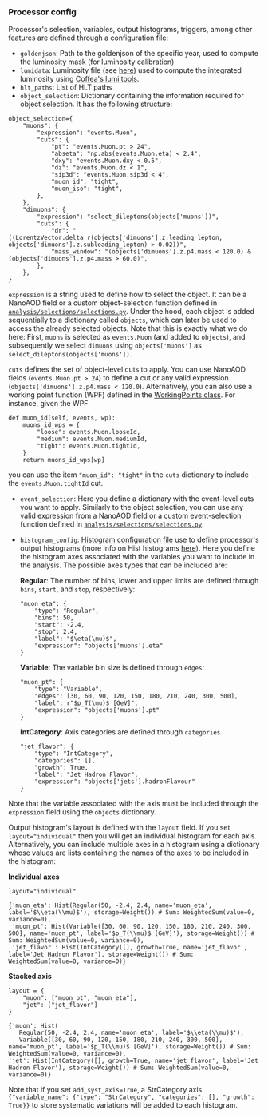 ### Processor config

Processor's selection, variables, output histograms, triggers, among other features are defined through a configuration file:

* `goldenjson`: Path to the goldenjson of the specific year, used to compute the luminosity mask (for luminosity calibration)
* `lumidata`: Luminosity file (see [here](https://github.com/deoache/higgscharm/blob/dask/analysis/data/README.md)) used to compute the integrated luminosity using [Coffea's lumi tools](https://coffeateam.github.io/coffea/modules/coffea.lumi_tools.html).
* `hlt_paths`: List of HLT paths 
* `object_selection`: Dictionary containing the information required for object selection. It has the following structure:
```
object_selection={
    "muons": {
        "expression": "events.Muon",
        "cuts": {
            "pt": "events.Muon.pt > 24",
            "abseta": "np.abs(events.Muon.eta) < 2.4",
            "dxy": "events.Muon.dxy < 0.5",
            "dz": "events.Muon.dz < 1",
            "sip3d": "events.Muon.sip3d < 4",
            "muon_id": "tight",
            "muon_iso": "tight",
        },
    },
    "dimuons": {
        "expression": "select_dileptons(objects['muons'])",
        "cuts": {
            "dr": "((LorentzVector.delta_r(objects['dimuons'].z.leading_lepton, objects['dimuons'].z.subleading_lepton) > 0.02))",
            "mass_window": "(objects['dimuons'].z.p4.mass < 120.0) & (objects['dimuons'].z.p4.mass > 60.0)",
        },
    },
}
```
`expression` is a string used to define how to select the object. It can be a NanoAOD field or a custom object-selection function defined in [`analysis/selections/selections.py`](https://github.com/deoache/higgscharm/blob/dask/analysis/selections/selections.py). Under the hood, each object is added sequentially to a dictionary called `objects`, which can later be used to access the already selected objects. Note that this is exactly what we do here: First, `muons` is selected as `events.Muon` (and added to `objects`), and subsequently we select `dimuons` using `objects['muons']` as `select_dileptons(objects['muons'])`.

`cuts` defines the set of object-level cuts to apply. You can use NanoAOD fields (`events.Muon.pt > 24`) to define a cut or any valid expression (`objects['dimuons'].z.p4.mass < 120.0`). Alternatively, you can also use a working point function (WPF) defined in the [WorkingPoints class](https://github.com/deoache/higgscharm/blob/dask/analysis/working_points/working_points.py). For instance, given the WPF
```
def muon_id(self, events, wp):
    muons_id_wps = {
        "loose": events.Muon.looseId,
        "medium": events.Muon.mediumId,
        "tight": events.Muon.tightId,
    }
    return muons_id_wps[wp]
```
you can use the item `"muon_id": "tight"` in the `cuts` dictionary to include the `events.Muon.tightId` cut.

* `event_selection`: Here you define a dictionary with the event-level cuts you want to apply. Similarly to the object selection, you can use any valid expression from a NanoAOD field or a custom event-selection function defined in [`analysis/selections/selections.py`](https://github.com/deoache/higgscharm/blob/dask/analysis/selections/selections.py).

* `histogram_config`: [Histogram configuration file](https://github.com/deoache/higgscharm/blob/dask/analysis/configs/histogram_config.py) use to define processor's output histograms (more info on Hist histograms [here](https://hist.readthedocs.io/en/latest/)). Here you define the histogram axes associated with the variables you want to include in the analysis. The possible axes types that can be included are: 

    **Regular**: The number of bins, lower and upper limits are defined through `bins`, `start`, and `stop`, respectively:
    ```
    "muon_eta": {
        "type": "Regular",
        "bins": 50,
        "start": -2.4,
        "stop": 2.4,
        "label": "$\eta(\mu)$",
        "expression": "objects['muons'].eta"
    }
    ```
    **Variable**: The variable bin size is defined through `edges`:
    ```
    "muon_pt": {
        "type": "Variable",
        "edges": [30, 60, 90, 120, 150, 180, 210, 240, 300, 500],
        "label": r"$p_T(\mu)$ [GeV]",
        "expression": "objects['muons'].pt"
    }
    ```
    **IntCategory**: Axis categories are defined through `categories`
    ```
    "jet_flavor": {
        "type": "IntCategory",
        "categories": [],
        "growth": True,
        "label": "Jet Hadron Flavor",
        "expression": "objects['jets'].hadronFlavour"
    }
    ```
Note that the variable associated with the axis must be included through the `expression` field using the `objects` dictionary.

Output histogram's layout is defined with the `layout` field. If you set `layout="individual"` then you will get an individual histogram for each axis. Alternatively, you can include multiple axes in a histogram using a dictionary whose values are lists containing the names of the axes to be included in the histogram:

**Individual axes**
```
layout="individual"
```
```
{'muon_eta': Hist(Regular(50, -2.4, 2.4, name='muon_eta', label='$\\eta(\\mu)$'), storage=Weight()) # Sum: WeightedSum(value=0, variance=0),
 'muon_pt': Hist(Variable([30, 60, 90, 120, 150, 180, 210, 240, 300, 500], name='muon_pt', label='$p_T(\\mu)$ [GeV]'), storage=Weight()) # Sum: WeightedSum(value=0, variance=0),
 'jet_flavor': Hist(IntCategory([], growth=True, name='jet_flavor', label='Jet Hadron Flavor'), storage=Weight()) # Sum: WeightedSum(value=0, variance=0)}
```
**Stacked axis**
```
layout = {
    "muon": ["muon_pt", "muon_eta"],
    "jet": ["jet_flavor"]
}
```
```
{'muon': Hist(
   Regular(50, -2.4, 2.4, name='muon_eta', label='$\\eta(\\mu)$'),
   Variable([30, 60, 90, 120, 150, 180, 210, 240, 300, 500], name='muon_pt', label='$p_T(\\mu)$ [GeV]'), storage=Weight()) # Sum: WeightedSum(value=0, variance=0),
'jet': Hist(IntCategory([], growth=True, name='jet_flavor', label='Jet Hadron Flavor'), storage=Weight()) # Sum: WeightedSum(value=0, variance=0)}
```
    
    
Note that if you set `add_syst_axis=True`, a StrCategory axis `{"variable_name": {"type": "StrCategory", "categories": [], "growth": True}}` to store systematic variations will be added to each histogram.